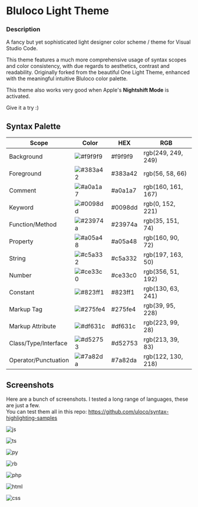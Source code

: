 # Bluloco Light Theme

### Description

A fancy but yet sophisticated light designer color scheme / theme for
Visual Studio Code.

This theme features a much more comprehensive usage of syntax scopes and color
consistency, with due regards to aesthetics, contrast and readability.
Originally forked from the beautiful One Light Theme, enhanced with the
meaningful intuitive Bluloco color palette.

This theme also works very good when Apple's **Nightshift Mode** is activated.

Give it a try :)

## Syntax Palette

| Scope                | Color                                            | HEX     | RGB                |
| -------------------- | ------------------------------------------------ | ------- | ------------------ |
| Background           | ![#f9f9f9](https://fakeimg.pl/35/f9f9f9/?text=+) | #f9f9f9 | rgb(249, 249, 249) |
| Foreground           | ![#383a42](https://fakeimg.pl/35/383a42/?text=+) | #383a42 | rgb(56, 58, 66)    |
| Comment              | ![#a0a1a7](https://fakeimg.pl/35/a0a1a7/?text=+) | #a0a1a7 | rgb(160, 161, 167) |
| Keyword              | ![#0098dd](https://fakeimg.pl/35/0098dd/?text=+) | #0098dd | rgb(0, 152, 221)   |
| Function/Method      | ![#23974a](https://fakeimg.pl/35/23974a/?text=+) | #23974a | rgb(35, 151, 74)   |
| Property             | ![#a05a48](https://fakeimg.pl/35/a05a48/?text=+) | #a05a48 | rgb(160, 90, 72)   |
| String               | ![#c5a332](https://fakeimg.pl/35/c5a332/?text=+) | #c5a332 | rgb(197, 163, 50)  |
| Number               | ![#ce33c0](https://fakeimg.pl/35/ce33c0/?text=+) | #ce33c0 | rgb(356, 51, 192)  |
| Constant             | ![#823ff1](https://fakeimg.pl/35/823ff1/?text=+) | #823ff1 | rgb(130, 63, 241)  |
| Markup Tag           | ![#275fe4](https://fakeimg.pl/35/275fe4/?text=+) | #275fe4 | rgb(39, 95, 228)   |
| Markup Attribute     | ![#df631c](https://fakeimg.pl/35/df631c/?text=+) | #df631c | rgb(223, 99, 28)   |
| Class/Type/Interface | ![#d52753](https://fakeimg.pl/35/d52753/?text=+) | #d52753 | rgb(213, 39, 83)   |
| Operator/Punctuation | ![#7a82da](https://fakeimg.pl/35/7a82da/?text=+) | #7a82da | rgb(122, 130, 218) |

## Screenshots

Here are a bunch of screenshots. I tested a long range of languages, these are just a few.  
You can test them all in this repo:
https://github.com/uloco/syntax-highlighting-samples

![js](https://github.com/uloco/theme-bluloco-light/raw/HEAD/screenshots/js.png)

![ts](https://github.com/uloco/theme-bluloco-light/raw/HEAD/screenshots/ts.png)

![py](https://github.com/uloco/theme-bluloco-light/raw/HEAD/screenshots/py.png)

![rb](https://github.com/uloco/theme-bluloco-light/raw/HEAD/screenshots/rb.png)

![php](https://github.com/uloco/theme-bluloco-light/raw/HEAD/screenshots/php.png)

![html](https://github.com/uloco/theme-bluloco-light/raw/HEAD/screenshots/html.png)

![css](https://github.com/uloco/theme-bluloco-light/raw/HEAD/screenshots/css.png)
